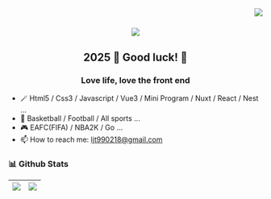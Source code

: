 <img align="right" src="https://visitor-badge.laobi.icu/badge?page_id=ljt990218/ljt990218">

<h1 align="center">
  <a href="https://git.io/typing-svg">
    <img src="https://readme-typing-svg.herokuapp.com/?lines=Welcome+to+my+Github!&center=true&size=30">
  </a>
</h1>

<h2 align="center">
2025 🐍 Good luck! 🎉
</h2>

<h3 align="center">
Love life, love the front end
</h3>

- 🪄  Html5 / Css3 / Javascript / Vue3 / Mini Program / Nuxt / React / Nest ...
- 🏀  Basketball / Football / All sports ...
- 🎮  EAFC(FIFA) / NBA2K / Go ...
- 📫  How to reach me: ljt990218@gmail.com

### 📊 Github Stats
| <img src="https://github-readme-stats-three-delta-82.vercel.app/api?username=ljt990218&show_icons=true&theme=vue&count_private=true&hide_border=true" /> | <img src="https://github-readme-stats-three-delta-82.vercel.app/api/top-langs/?username=ljt990218&langs_count=8&layout=compact&theme=vue&count_private=true&hide_border=true" /> |
| ----------------------------------------------------------------------------------------------------------------------------------------------- | --------------------------------------------------------------------------------------------------------------------------------------------------------- |
